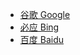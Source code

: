 
- [谷歌 Google](https://www.google.com)
- [必应 Bing](https://www.bing.com)
- [百度 Baidu](https://www.baidu.com)

<!-- more -->
